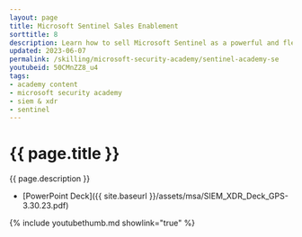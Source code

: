 ```yaml
---
layout: page
title: Microsoft Sentinel Sales Enablement
sorttitle: 8
description: Learn how to sell Microsoft Sentinel as a powerful and flexible solution that can help organizations of all sizes improve their security posture and better protect their assets. This session details how Microsoft Sentinel is an excellent choice for organizations looking to enhance their security operations and protect against today's advanced threats.
updated: 2023-06-07
permalink: /skilling/microsoft-security-academy/sentinel-academy-se
youtubeid: 50CMnZZ8_u4
tags: 
- academy content
- microsoft security academy
- siem & xdr
- sentinel
---
```


# {{ page.title }}

{{ page.description }}

* [PowerPoint Deck]({{ site.baseurl }}/assets/msa/SIEM_XDR_Deck_GPS-3.30.23.pdf)

{% include youtubethumb.md showlink="true" %}